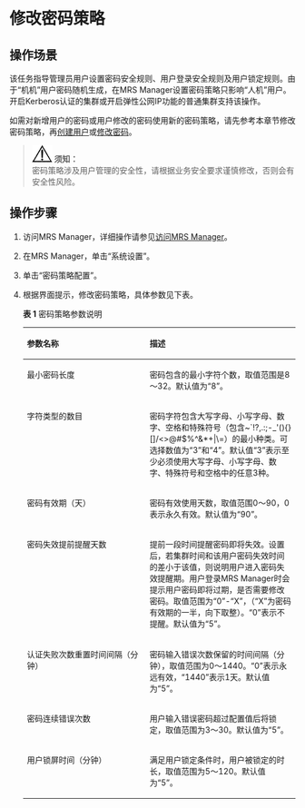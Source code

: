 # 修改密码策略<a name="ZH-CN_TOPIC_0173179015"></a>

## 操作场景<a name="s7c8d8afd92194d8e9289608299bc3e4b"></a>

该任务指导管理员用户设置密码安全规则、用户登录安全规则及用户锁定规则。由于“机机”用户密码随机生成，在MRS Manager设置密码策略只影响“人机”用户。开启Kerberos认证的集群或开启弹性公网IP功能的普通集群支持该操作。

如需对新增用户的密码或用户修改的密码使用新的密码策略，请先参考本章节修改密码策略，再[创建用户](创建用户.md)或[修改密码](修改操作用户密码.md)。

>![](public_sys-resources/icon-notice.gif) **须知：**   
>密码策略涉及用户管理的安全性，请根据业务安全要求谨慎修改，否则会有安全性风险。  

## 操作步骤<a name="s9a065a28d2bf4340a5736ad3426f08eb"></a>

1.  访问MRS Manager，详细操作请参见[访问MRS Manager](访问MRS-Manager.md)。
2.  在MRS Manager，单击“系统设置”。
3.  单击“密码策略配置”。
4.  根据界面提示，修改密码策略，具体参数见下表。

    **表 1**  密码策略参数说明

    <a name="te7724a101fe349699fb86ccf4559e6a8"></a>
    <table><thead align="left"><tr id="r9f206ab947524a32a899deefefb602df"><th class="cellrowborder" valign="top" width="45%" id="mcps1.2.3.1.1"><p id="a611bd36a53eb4c5ca5975de6b696bf7e"><a name="a611bd36a53eb4c5ca5975de6b696bf7e"></a><a name="a611bd36a53eb4c5ca5975de6b696bf7e"></a>参数名称</p>
    </th>
    <th class="cellrowborder" valign="top" width="55.00000000000001%" id="mcps1.2.3.1.2"><p id="acd42b0cef5dd4ce9b3da7e9f98504694"><a name="acd42b0cef5dd4ce9b3da7e9f98504694"></a><a name="acd42b0cef5dd4ce9b3da7e9f98504694"></a>描述</p>
    </th>
    </tr>
    </thead>
    <tbody><tr id="ra28ebfde0ba64409ba9f77e1fe884275"><td class="cellrowborder" valign="top" width="45%" headers="mcps1.2.3.1.1 "><p id="aa503e2860c8b41d1a6524574b3ff1a67"><a name="aa503e2860c8b41d1a6524574b3ff1a67"></a><a name="aa503e2860c8b41d1a6524574b3ff1a67"></a>最小密码长度</p>
    </td>
    <td class="cellrowborder" valign="top" width="55.00000000000001%" headers="mcps1.2.3.1.2 "><p id="a7fe5144a85b84c398b6943eeba727525"><a name="a7fe5144a85b84c398b6943eeba727525"></a><a name="a7fe5144a85b84c398b6943eeba727525"></a>密码包含的最小字符个数，取值范围是8～32。默认值为“8”。</p>
    </td>
    </tr>
    <tr id="rf927f5222ebc4a9cb9f9189127971088"><td class="cellrowborder" valign="top" width="45%" headers="mcps1.2.3.1.1 "><p id="aaacb2faf93974671904d5f41483cce72"><a name="aaacb2faf93974671904d5f41483cce72"></a><a name="aaacb2faf93974671904d5f41483cce72"></a>字符类型的数目</p>
    </td>
    <td class="cellrowborder" valign="top" width="55.00000000000001%" headers="mcps1.2.3.1.2 "><p id="a5a7ec0884edf49f5aa94174709116398"><a name="a5a7ec0884edf49f5aa94174709116398"></a><a name="a5a7ec0884edf49f5aa94174709116398"></a>密码字符包含大写字母、小写字母、数字、空格和特殊符号（包含~`!?,.:;-_'(){}[]/&lt;&gt;@#$%^&amp;*+|\=）的最小种类。可选择数值为“3”和“4”。默认值“3”表示至少必须使用大写字母、小写字母、数字、特殊符号和空格中的任意3种。</p>
    </td>
    </tr>
    <tr id="rc2c19c575a624ad5be19b01a181be3ee"><td class="cellrowborder" valign="top" width="45%" headers="mcps1.2.3.1.1 "><p id="ae3a343b20c99484ea7ccc2f070effa3d"><a name="ae3a343b20c99484ea7ccc2f070effa3d"></a><a name="ae3a343b20c99484ea7ccc2f070effa3d"></a>密码有效期（天）</p>
    </td>
    <td class="cellrowborder" valign="top" width="55.00000000000001%" headers="mcps1.2.3.1.2 "><p id="ab728dfaaba8e45cea505ffcf0381408b"><a name="ab728dfaaba8e45cea505ffcf0381408b"></a><a name="ab728dfaaba8e45cea505ffcf0381408b"></a>密码有效使用天数，取值范围0～90，0表示永久有效。默认值为“90”。</p>
    </td>
    </tr>
    <tr id="row84137489364"><td class="cellrowborder" valign="top" width="45%" headers="mcps1.2.3.1.1 "><p id="p104249769364"><a name="p104249769364"></a><a name="p104249769364"></a>密码失效提前提醒天数</p>
    </td>
    <td class="cellrowborder" valign="top" width="55.00000000000001%" headers="mcps1.2.3.1.2 "><p id="p391166889364"><a name="p391166889364"></a><a name="p391166889364"></a>提前一段时间提醒密码即将失效。设置后，若集群时间和该用户密码失效时间的差小于该值，则说明用户进入密码失效提醒期。用户登录MRS Manager时会提示用户密码即将过期，是否需要修改密码。取值范围为“0”-“X”，（“X”为密码有效期的一半，向下取整）。“0”表示不提醒。默认值为“5”。</p>
    </td>
    </tr>
    <tr id="r8df64ed72881408194deaef2ee7944a8"><td class="cellrowborder" valign="top" width="45%" headers="mcps1.2.3.1.1 "><p id="aa2f19cdc62ef4b55aa1d471ce8e3c1e9"><a name="aa2f19cdc62ef4b55aa1d471ce8e3c1e9"></a><a name="aa2f19cdc62ef4b55aa1d471ce8e3c1e9"></a>认证失败次数重置时间间隔（分钟）</p>
    </td>
    <td class="cellrowborder" valign="top" width="55.00000000000001%" headers="mcps1.2.3.1.2 "><p id="a55498b8142ed40928c51844f2e7de4b9"><a name="a55498b8142ed40928c51844f2e7de4b9"></a><a name="a55498b8142ed40928c51844f2e7de4b9"></a>密码输入错误次数保留的时间间隔（分钟），取值范围为0～1440。“0”表示永远有效，“1440”表示1天。默认值为“5”。</p>
    </td>
    </tr>
    <tr id="r70482b080fc94b428b3d3f10412a13f0"><td class="cellrowborder" valign="top" width="45%" headers="mcps1.2.3.1.1 "><p id="ae55673216b2c4880992f047c0a06c96e"><a name="ae55673216b2c4880992f047c0a06c96e"></a><a name="ae55673216b2c4880992f047c0a06c96e"></a>密码连续错误次数</p>
    </td>
    <td class="cellrowborder" valign="top" width="55.00000000000001%" headers="mcps1.2.3.1.2 "><p id="a986c77d0c26e44c79b8c989a369b34d6"><a name="a986c77d0c26e44c79b8c989a369b34d6"></a><a name="a986c77d0c26e44c79b8c989a369b34d6"></a>用户输入错误密码超过配置值后将锁定，取值范围为3～30。默认值为“5”。</p>
    </td>
    </tr>
    <tr id="rb6b01b40580046768fbe3147e96b39fd"><td class="cellrowborder" valign="top" width="45%" headers="mcps1.2.3.1.1 "><p id="ac04395d8dfa9437a995d7af1db4c838e"><a name="ac04395d8dfa9437a995d7af1db4c838e"></a><a name="ac04395d8dfa9437a995d7af1db4c838e"></a>用户锁屏时间（分钟）</p>
    </td>
    <td class="cellrowborder" valign="top" width="55.00000000000001%" headers="mcps1.2.3.1.2 "><p id="ad78ac2012f934a358c88ba3169d3bdc2"><a name="ad78ac2012f934a358c88ba3169d3bdc2"></a><a name="ad78ac2012f934a358c88ba3169d3bdc2"></a>满足用户锁定条件时，用户被锁定的时长，取值范围为5～120。默认值为“5”。</p>
    </td>
    </tr>
    </tbody>
    </table>


